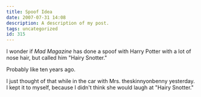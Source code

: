 ```yaml
---
title: Spoof Idea
date: 2007-07-31 14:08
description: A description of my post.
tags: uncategorized
id: 315
---
```

I wonder if <em>Mad Magazine</em> has done a spoof with Harry Potter with a lot of nose hair, but called him "Hairy Snotter."

Probably like ten years ago.

I just thought of that while in the car with Mrs. theskinnyonbenny yesterday.  I kept it to myself, because I didn't think she would laugh at "Hairy Snotter."